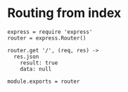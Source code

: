 # Routing from index

    express = require 'express'
    router = express.Router()

    router.get '/', (req, res) ->
      res.json
        result: true
        data: null

    module.exports = router
